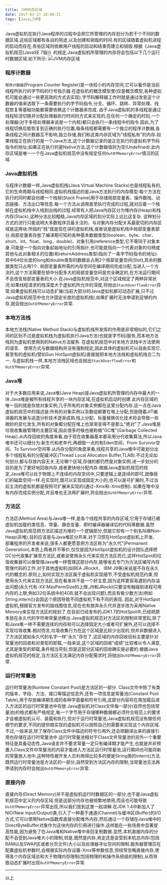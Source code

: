```yaml
---
title: JVM内存区域
date: 2017-03-27 18:00:21
tags: [Java,JVM]
---
```

Java虚拟机在执行Java程序的过程中会把它所管理的内存划分为若干个不同的数据区域.这些区域都有各自的用途,以及创建和销毁的时间.有的区域随着虚拟机进程的启动而存在,有些区域则依赖用户线程的启动和结束而建立和销毁.根据《Java虚拟机规范(JavaSE 7版)》的规定,Java虚拟机所管理的内存将会包括以下几个运行时数据区域.如下所示:
![JVM内存区域](/image/JVM/JVM_RunTime_Area.png)
<!--more-->
### 程序计数器
`程序计数器`(Program Counter Register)是一块较小的内存空间,它可以看作是当前线程所执行的字节码的行号指示器.在虚拟机的概念模型里(仅是概念模型,各种虚拟机可能会通过一些更高效的方式去实现),字节码解释器工作时就是通过改变这个计数器的值来选取下一条需要执行的字节码指令,分支、循环、跳转、异常处理、线程恢复等基础功能都需要依赖这个计数器来完成.
由于Java虚拟机的多线程是通过线程轮流切换并分配处理器执行时间的方式来实现的,在任何一个确定的时刻,一个处理器(对于多核处理器来说是一个内核)都只会执行一条线程中的指令.因此,为了线程切换后能恢复到正确的执行位置,每条线程都需要有一个独立的程序计数器,各条线程之间计数器互不影响,独立存储,我们称这类内存区域为"线程私有"的内存.如果线程正在执行的是一个Java方法,这个计数器记录的是正在执行的虚拟机字节码指令的地址;如果正在执行的是Native方法,这个计数器值则为空(Undefined).此内存区域是唯一一个在Java虚拟机规范中没有规定任何`OutOfMemoryError`情况的区域.

### Java虚拟机栈
与程序计数器一样,Java虚拟机栈(Java Virtual Machine Stacks)也是线程私有的,它的生命周期与线程相同.虚拟机栈描述的是Java方法执行的内存模型:每个方法在执行的同时都会创建一个栈帧(Stack Frame)用于存储局部变量表、操作数栈、动态链接、方法出口等信息.每一个方法从调用直至执行完成的过程,就对应着一个栈帧在虚拟机栈中入栈到出栈的过程.经常有人把Java内存区分为堆内存(Heap)和栈内存(Stack),这种分法比较粗糙,Java内存区域的划分实际上远比这复杂. 这种划分方式的流行只能说明大多数程序员最关注的、与对象内存分配关系最密切的内存区域是这两块.所指的"栈"就是现在讲的虚拟机栈,或者说是虚拟机栈中局部变量表部分.局部变量表存放了编译期可知的各种基本数据类型(boolean、byte、char、short、int、float、long、double)、对象引用(reference类型,它不等同于对象本身,可能是一个指向对象起始地址的引用指针,也可能是指向一个代表对象的句柄或其他与此对象相关的位置)和returnAddress类型(指向了一条字节码指令的地址).其中64位长度的long和double类型的数据会占用2个局部变量空间(Slot),其余的数据类型只占用1个. 局部变量表所需的内存空间在编译期间完成分配,当进入一个方法时,这个方法需要在帧中分配多大的局部变量空间是完全确定的,在方法运行期间不会改变局部变量表的大小.在Java虚拟机规范中,对这个区域规定了两种异常状况:如果线程请求的栈深度大于虚拟机所允许的深度,将抛出`StackOverflowError`异常;如果虚拟机栈可以动态扩展(当前大部分的Java虚拟机都可动态扩展,只不过Java虚拟机规范中也允许固定长度的虚拟机栈),如果扩展时无法申请到足够的内存,就会抛出`OutOfMemoryError`异常.
### 本地方法栈
本地方法栈(Native Method Stack)与虚拟机栈所发挥的作用是非常相似的,它们之间的区别不过是虚拟机栈为虚拟机执行Java方法(也就是字节码)服务,而本地方法栈则为虚拟机使用到的Native方法服务. 在虚拟机规范中对本地方法栈中方法使用的语言、 使用方式与数据结构并没有强制规定,因此具体的虚拟机可以自由实现它. 甚至有的虚拟机(譬如Sun HotSpot虚拟机)直接就把本地方法栈和虚拟机栈合二为一. 与虚拟机栈一样,本地方法栈区域也会抛出`StackOverflowError`和`OutOfMemoryError`异常.
### Java堆
对于大多数应用来说,Java堆(Java Heap)是Java虚拟机所管理的内存中最大的一块.Java堆是被所有线程共享的一块内存区域,在虚拟机启动时创建.此内存区域的唯一目的就是存放对象实例,几乎所有的对象实例都在这里分配内存.这一点在Java虚拟机规范中的描述是:所有的对象实例以及数组都要在堆上分配,但是随着JIT编译器的发展与逃逸分析技术逐渐成熟,栈上分配、标量替换优化技术将会导致一些微妙的变化发生,所有的对象都分配在堆上也渐渐变得不是那么"绝对"了.Java堆是垃圾收集器管理的主要区域,因此很多时候也被称做"GC堆"(Garbage Collected Heap).从内存回收的角度来看,由于现在收集器基本都采用分代收集算法,所以Java堆中还可以细分为:新生代和老年代;再细致一点的有Eden空间、From Survivor空间、To Survivor空间等.从内存分配的角度来看,线程共享的Java堆中可能划分出多个线程私有的分配缓冲区(Thread Local Allocation Buffer,TLAB).不过无论如何划分,都与存放内容无关,无论哪个区域,存储的都仍然是对象实例,进一步划分的目的是为了更好地回收内存,或者更快地分配内存.根据Java虚拟机规范的规定,Java堆可以处于物理上不连续的内存空间中,只要逻辑上是连续的即可,就像我们的磁盘空间一样.在实现时,既可以实现成固定大小的,也可以是可扩展的,不过当前主流的虚拟机都是按照可扩展来实现的(通过-Xmx和-Xms控制). 如果在堆中没有内存完成实例分配,并且堆也无法再扩展时,将会抛出`OutOfMemoryError`异常.
### 方法区
方法区(Method Area)与Java堆一样,是各个线程共享的内存区域,它用于存储已被虚拟机加载的类信息、常量、静态变量、即时编译器编译后的代码等数据.虽然Java虚拟机规范把方法区描述为堆的一个逻辑部分,但是它却有一个别名叫做Non-Heap(非堆),目的应该是与Java堆区分开来.对于习惯在HotSpot虚拟机上开发、 部署程序的开发者来说,很多人都更愿意把方法区称为"永久代"(Permanent Generation),本质上两者并不等价,仅仅是因为HotSpot虚拟机的设计团队选择把GC分代收集扩展至方法区,或者说使用永久代来实现方法区而已,这样HotSpot的垃圾收集器可以像管理Java堆一样管理这部分内存,能够省去专门为方法区编写内存管理代码的工作.对于其他虚拟机(如BEA JRockit、 IBM J9等)来说是不存在永久代的概念的.原则上,如何实现方法区属于虚拟机实现细节,不受虚拟机规范约束,但使用永久代来实现方法区,现在看来并不是一个好主意,因为这样更容易遇到内存溢出问题(永久代有-XX:MaxPermSize的上限,J9和JRockit只要没有触碰到进程可用内存的上限,例如32位系统中的4GB,就不会出现问题),而且有极少数方法(例如String.intern())会因这个原因导致不同虚拟机下有不同的表现. 因此,对于HotSpot虚拟机,根据官方发布的路线图信息,现在也有放弃永久代并逐步改为采用Native Memory来实现方法区的规划了,在目前已经发布的JDK1.7的HotSpot中,已经把原本放在永久代的字符串常量池移出.Java虚拟机规范对方法区的限制非常宽松,除了和Java堆一样不需要连续的内存和可以选择固定大小或者可扩展外,还可以选择不实现垃圾收集.相对而言,垃圾收集行为在这个区域是比较少出现的,但并非数据进入了方法区就如永久代的名字一样"永久"存在了.这区域的内存回收目标主要是针对常量池的回收和对类型的卸载,一般来说,这个区域的回收"成绩"比较难以令人满意,尤其是类型的卸载,条件相当苛刻,但是这部分区域的回收确实是必要的.根据Java虚拟机规范的规定,当方法区无法满足内存分配需求时,将抛出`OutOfMemoryError`异常.
### 运行时常量池
运行时常量池(Runtime Constant Pool)是方法区的一部分. Class文件中除了有类的版本、字段、方法、接口等描述信息外,还有一项信息是常量池(Constant Pool Table),用于存放编译期生成的各种字面量和符号引用,这部分内容将在类加载后进入方法区的运行时常量池中存放.Java虚拟机对Class文件每一部分(自然也包括常量池)的格式都有严格规定,每一个字节用于存储哪种数据都必须符合规范上的要求才会被虚拟机认可、装载和执行,但对于运行时常量池,Java虚拟机规范没有做任何细节的要求,不同的提供商实现的虚拟机可以按照自己的需要来实现这个内存区域.不过,一般来说,除了保存Class文件中描述的符号引用外,还会把翻译出来的直接引用也存储在运行时常量池中.运行时常量池相对于Class文件常量池的另外一个重要特征是具备动态性,Java语言并不要求常量一定只有编译期才能产生,也就是并非预置入Class文件中常量池的内容才能进入方法区运行时常量池,运行期间也可能将新的常量放入池中,这种特性被开发人员利用得比较多的便是String类的intern()方法.既然运行时常量池是方法区的一部分,自然受到方法区内存的限制,当常量池无法再申请到内存时会抛出`OutOfMemoryError`异常.
### 直接内存
直接内存(Direct Memory)并不是虚拟机运行时数据区的一部分,也不是Java虚拟机规范中定义的内存区域.但是这部分内存也被频繁地使用,而且也可能导致`OutOfMemoryError`异常出现,所以我们放到这里一起讲解.在JDK 1.4中新加入了NIO(New Input/Output)类,引入了一种基于通道(Channel)与缓冲区(Buffer)的I/O方式,它可以使用Native函数库直接分配堆外内存,然后通过一个存储在Java堆中的DirectByteBuffer对象作为这块内存的引用进行操作.这样能在一些场景中显著提高性能,因为避免了在Java堆和Native堆中来回复制数据.显然,本机直接内存的分配不会受到Java堆大小的限制,但是,既然是内存,肯定还是会受到本机总内存(包括RAM以及SWAP区或者分页文件)大小以及处理器寻址空间的限制.服务器管理员在配置虚拟机参数时,会根据实际内存设置-Xmx等参数信息,但经常忽略直接内存,使得各个内存区域总和大于物理内存限制(包括物理的和操作系统级的限制),从而导致动态扩展时出现`OutOfMemoryError`异常.
***
以上